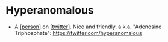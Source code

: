 # Hyperanomalous
- A [[person]] on [[twitter]]. Nice and friendly. a.k.a. "Adenosine Triphosphate": https://twitter.com/hyperanomalous

[//begin]: # "Autogenerated link references for markdown compatibility"
[person]: person.md "Person"
[twitter]: twitter.md "Twitter"
[//end]: # "Autogenerated link references"